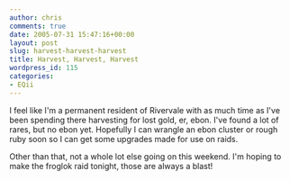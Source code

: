 ```yaml
---
author: chris
comments: true
date: 2005-07-31 15:47:16+00:00
layout: post
slug: harvest-harvest-harvest
title: Harvest, Harvest, Harvest
wordpress_id: 115
categories:
- EQii
---
```


I feel like I'm a permanent resident of Rivervale with as much time as I've been spending there harvesting for lost gold, er, ebon. I've found a lot of rares, but no ebon yet. Hopefully I can wrangle an ebon cluster or rough ruby soon so I can get some upgrades made for use on raids.

Other than that, not a whole lot else going on this weekend. I'm hoping to make the froglok raid tonight, those are always a blast!
